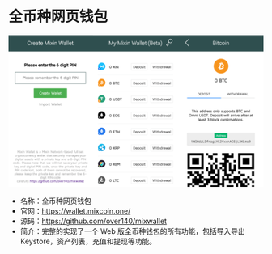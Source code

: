 # 全币种网页钱包

![](./online-wallet.png)

- 名称：全币种网页钱包
- 官网：https://wallet.mixcoin.one/
- 源码：https://github.com/over140/mixwallet
- 简介：完整的实现了一个 Web 版全币种钱包的所有功能，包括导入导出 Keystore，资产列表，充值和提现等功能。

